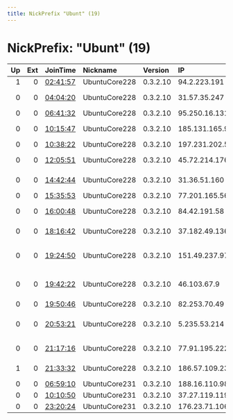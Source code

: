 ```yaml
---
title: NickPrefix "Ubunt" (19)
---
```


# NickPrefix: "Ubunt" (19)

|   Up |   Ext | JoinTime                                                                                            | Nickname      | Version   | IP             | AS                                   | CC   |   ORp |   Dirp | OS    | Contact   |   eFamMembers |
|-----:|------:|:----------------------------------------------------------------------------------------------------|:--------------|:----------|:---------------|:-------------------------------------|:-----|------:|-------:|:------|:----------|--------------:|
|    1 |     0 | [02:41:57](https://metrics.torproject.org/rs.html#details/37B305561345BD97212091B57213E23B4EBF63FD) | UbuntuCore228 | 0.3.2.10  | 94.2.223.191   | Sky UK Limited                       | gb   | 40683 |      0 | Linux | None      |             1 |
|    0 |     0 | [04:04:20](https://metrics.torproject.org/rs.html#details/B2970CE8DC899E08587A438F783F3CE056BAC61D) | UbuntuCore228 | 0.3.2.10  | 31.57.35.247   | Aria Shatel Company Ltd              | ir   | 41389 |      0 | Linux | None      |             1 |
|    0 |     0 | [06:41:32](https://metrics.torproject.org/rs.html#details/38602692958B4BFE2031183F7B21059908C39195) | UbuntuCore228 | 0.3.2.10  | 95.250.16.131  | Telecom Italia                       | it   | 46763 |      0 | Linux | None      |             1 |
|    0 |     0 | [10:15:47](https://metrics.torproject.org/rs.html#details/E9A7A8567AF5D9EE4F46A7CE27ABE0EC8589C109) | UbuntuCore228 | 0.3.2.10  | 185.131.165.95 | Asiatech Data Transfer Inc PLC       | ir   | 36303 |      0 | Linux | None      |             1 |
|    0 |     0 | [10:38:22](https://metrics.torproject.org/rs.html#details/D038A17F0ACBCA32947C63CC9003E229174480E5) | UbuntuCore228 | 0.3.2.10  | 197.231.202.54 | SOMTEL                               | so   | 40697 |      0 | Linux | None      |             1 |
|    0 |     0 | [12:05:51](https://metrics.torproject.org/rs.html#details/BEC5CEC18630D65731824340630D613701696427) | UbuntuCore228 | 0.3.2.10  | 45.72.214.176  | TekSavvy Solutions, Inc.             | ca   | 43501 |      0 | Linux | None      |             1 |
|    0 |     0 | [14:42:44](https://metrics.torproject.org/rs.html#details/2A9345C0024DC6705EEEC10687A0A22C72798614) | UbuntuCore228 | 0.3.2.10  | 31.36.51.160   | Bouygues Telecom SA                  | fr   | 40597 |      0 | Linux | None      |             1 |
|    0 |     0 | [15:35:53](https://metrics.torproject.org/rs.html#details/C64E5E80C165C5558E56BCCE560E10FD41F8495F) | UbuntuCore228 | 0.3.2.10  | 77.201.165.56  | SFR SA                               | fr   | 34109 |      0 | Linux | None      |             1 |
|    0 |     0 | [16:00:48](https://metrics.torproject.org/rs.html#details/DDEF79FC704B4BEFD5CE875B784EEC1CC51DD52F) | UbuntuCore228 | 0.3.2.10  | 84.42.191.58   | Liberty Global Operations B.V.       | cz   | 33471 |      0 | Linux | None      |             1 |
|    0 |     0 | [18:16:42](https://metrics.torproject.org/rs.html#details/243EED0F4AFC15D367BB3A65A2F79E8EC0A6E3B9) | UbuntuCore228 | 0.3.2.10  | 37.182.49.136  | Vodafone Italia S.p.A.               | it   | 42909 |      0 | Linux | None      |             1 |
|    0 |     0 | [19:24:50](https://metrics.torproject.org/rs.html#details/40ECE3D1EF3CBCE326FA0A2CC34840FBAC09BC97) | UbuntuCore228 | 0.3.2.10  | 151.49.237.97  | Wind Telecomunicazioni SpA           | it   | 34683 |      0 | Linux | None      |             1 |
|    0 |     0 | [19:42:22](https://metrics.torproject.org/rs.html#details/3A79FEB8E56D3099D071086A1435C50292E3BEBA) | UbuntuCore228 | 0.3.2.10  | 46.103.67.9    | Cyprus Telecommunications Authority  | cy   | 34123 |      0 | Linux | None      |             1 |
|    0 |     0 | [19:50:46](https://metrics.torproject.org/rs.html#details/595B161A7186A82D88948FBFBDA9253B6CBDC0F6) | UbuntuCore228 | 0.3.2.10  | 82.253.70.49   | Free SAS                             | fr   | 38437 |      0 | Linux | None      |             1 |
|    0 |     0 | [20:53:21](https://metrics.torproject.org/rs.html#details/1BDED80E5B6E76D897023FBA636CB4E992A0B7CF) | UbuntuCore228 | 0.3.2.10  | 5.235.53.214   | Iran Telecommunication Company PJS   | ir   | 43109 |      0 | Linux | None      |             1 |
|    0 |     0 | [21:17:16](https://metrics.torproject.org/rs.html#details/DBE067BE975DF9EC30C9A27237DB2643CECB211A) | UbuntuCore228 | 0.3.2.10  | 77.91.195.222  | Vermont-IT Limited Liability Company | ru   | 37981 |      0 | Linux | None      |             1 |
|    1 |     0 | [21:33:32](https://metrics.torproject.org/rs.html#details/72B5C02CE8D788B34C86F8D71D66BD10ECE2A5DF) | UbuntuCore228 | 0.3.2.10  | 186.57.109.230 | Telefonica de Argentina              | ar   | 34021 |      0 | Linux | None      |             1 |
|    0 |     0 | [06:59:10](https://metrics.torproject.org/rs.html#details/E8A1BDE1E6153418CA000933BDE22E683333367A) | UbuntuCore231 | 0.3.2.10  | 188.16.110.98  | Rostelecom                           | ru   | 35925 |      0 | Linux | None      |             1 |
|    0 |     0 | [10:10:50](https://metrics.torproject.org/rs.html#details/788C431C32A88348C58C354F3BC403761CC3832A) | UbuntuCore231 | 0.3.2.10  | 37.27.119.119  | Pars Online PJS                      | ir   | 42035 |      0 | Linux | None      |             1 |
|    0 |     0 | [23:20:24](https://metrics.torproject.org/rs.html#details/066D15BA9D18E475E90E3DAAC00C2AD7CD8DEE89) | UbuntuCore231 | 0.3.2.10  | 176.23.71.106  | Tele Danmark                         | dk   | 43169 |      0 | Linux | None      |             1 |
